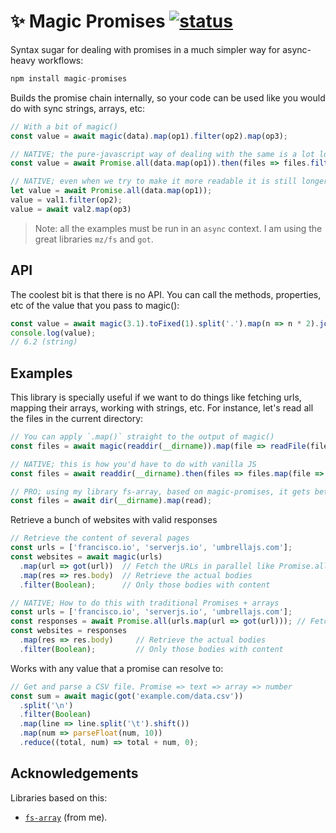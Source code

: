 # ✨ Magic Promises [![status](https://circleci.com/gh/franciscop/magic-promises.svg?style=shield)](https://circleci.com/gh/franciscop/magic-promises)

Syntax sugar for dealing with promises in a much simpler way for async-heavy workflows:

```js
npm install magic-promises
```

Builds the promise chain internally, so your code can be used like you would do with sync strings, arrays, etc:

```js
// With a bit of magic()
const value = await magic(data).map(op1).filter(op2).map(op3);

// NATIVE; the pure-javascript way of dealing with the same is a lot longer
const value = await Promise.all(data.map(op1)).then(files => files.filter(op2)).then(files => files.map(op3));

// NATIVE; even when we try to make it more readable it is still longer:
let value = await Promise.all(data.map(op1));
value = val1.filter(op2);
value = await val2.map(op3)
```

> Note: all the examples must be run in an `async` context. I am using the great libraries `mz/fs` and `got`.



## API

The coolest bit is that there is no API. You can call the methods, properties, etc of the value that you pass to magic():

```js
const value = await magic(3.1).toFixed(1).split('.').map(n => n * 2).join('.');
console.log(value);
// 6.2 (string)
```



## Examples

This library is specially useful if we want to do things like fetching urls, mapping their arrays, working with strings, etc. For instance, let's read all the files in the current directory:

```js
// You can apply `.map()` straight to the output of magic()
const files = await magic(readdir(__dirname)).map(file => readFile(file, 'utf-8'));

// NATIVE; this is how you'd have to do with vanilla JS
const files = await readdir(__dirname).then(files => files.map(file => readFile(file, 'utf-8')));

// PRO; using my library fs-array, based on magic-promises, it gets better:
const files = await dir(__dirname).map(read);
```

Retrieve a bunch of websites with valid responses

```js
// Retrieve the content of several pages
const urls = ['francisco.io', 'serverjs.io', 'umbrellajs.com'];
const websites = await magic(urls)
  .map(url => got(url))  // Fetch the URLs in parallel like Promise.all()
  .map(res => res.body)  // Retrieve the actual bodies
  .filter(Boolean);      // Only those bodies with content

// NATIVE; How to do this with traditional Promises + arrays
const urls = ['francisco.io', 'serverjs.io', 'umbrellajs.com'];
const responses = await Promise.all(urls.map(url => got(url))); // Fetch the URLs in parallel
const websites = responses
  .map(res => res.body)     // Retrieve the actual bodies
  .filter(Boolean);         // Only those bodies with content
```

Works with any value that a promise can resolve to:

```js
// Get and parse a CSV file. Promise => text => array => number
const sum = await magic(got('example.com/data.csv'))
  .split('\n')
  .filter(Boolean)
  .map(line => line.split('\t').shift())
  .map(num => parseFloat(num, 10))
  .reduce((total, num) => total + num, 0);
```


## Acknowledgements

Libraries based on this:

- [`fs-array`](https://npmjs.com/package/fs-array) (from me).
